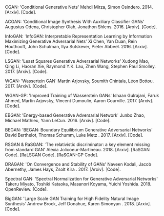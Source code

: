CGAN: 'Conditional Generative Nets' Mehdi Mirza, Simon Osindero. 2014. [Arxiv]. [Code].

ACGAN: 'Conditional Image Synthesis With Auxiliary Classifier GANs' Augustus Odena, Christopher Olah, Jonathon Shlens. 2016. [Arxiv]. [Code].

InfoGAN: 'InfoGAN: Interpretable Representation Learning by Information Maximizing Generative Adversarial Nets' Xi Chen, Yan Duan, Rein Houthooft, John Schulman, Ilya Sutskever, Pieter Abbeel. 2016. [Arxiv]. [Code].

LSGAN: 'Least Squares Generative Adversarial Networks' Xudong Mao, Qing Li, Haoran Xie, Raymond Y.K. Lau, Zhen Wang, Stephen Paul Smolley. 2017. [Arxiv]. [Code].

WGAN: 'Wassertein GAN' Martin Arjovsky, Soumith Chintala, Léon Bottou. 2017. [Arxiv]. [Code].

WGAN-GP: 'Improved Training of Wasserstein GANs' Ishaan Gulrajani, Faruk Ahmed, Martin Arjovsky, Vincent Dumoulin, Aaron Courville. 2017. [Arxiv]. [Code].

EBGAN: 'Energy-based Generative Adversarial Network' Junbo Zhao, Michael Mathieu, Yann LeCun. 2016. [Arxiv]. [Code].

BEGAN: 'BEGAN: Boundary Equilibrium Generative Adversarial Networks' David Berthelot, Thomas Schumm, Luke Metz . 2017. [Arxiv]. [Code].

RSGAN & RaSGAN: 'The relativistic discriminator: a key element missing from standard GAN' Alexia Jolicoeur-Martineau. 2018. [Arxiv]. [RaSGAN Code]. [RaLSGAN Code]. [RaSGAN-GP Code].

DRAGAN: 'On Convergence and Stability of GANs' Naveen Kodali, Jacob Abernethy, James Hays, Zsolt Kira . 2017. [Arxiv]. [Code].

Spectral GAN: 'Spectral Normalization for Generative Adversarial Networks' Takeru Miyato, Toshiki Kataoka, Masanori Koyama, Yuichi Yoshida. 2018. OpenReview. [Code].

BigGAN: 'Large Scale GAN Training for High Fidelity Natural Image Synthesis' Andrew Brock, Jeff Donahue, Karen Simonyan . 2018. [Arxiv]. [Code].